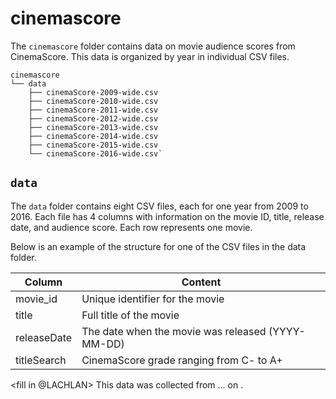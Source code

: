 # cinemascore

The `cinemascore` folder contains data on movie audience scores from CinemaScore. 
This data is organized by year in individual CSV files. 

```
cinemascore
└── data
    ├── cinemaScore-2009-wide.csv
    ├── cinemaScore-2010-wide.csv
    ├── cinemaScore-2011-wide.csv
    ├── cinemaScore-2012-wide.csv
    ├── cinemaScore-2013-wide.csv
    ├── cinemaScore-2014-wide.csv
    ├── cinemaScore-2015-wide.csv
    └── cinemaScore-2016-wide.csv`
```

## `data`

The `data` folder contains eight CSV files, each for one year from 2009 to 2016. 
Each file has 4 columns with information on the movie ID, title, release date, and audience score.
Each row represents one movie.

Below is an example of the structure for one of the CSV files in the data folder.

| Column       | Content                                                    |
|--------------|------------------------------------------------------------|
| movie_id     | Unique identifier for the movie                            |
| title        | Full title of the movie                                    |
| releaseDate  | The date when the movie was released (YYYY-MM-DD)          |
| titleSearch  | CinemaScore grade ranging from C- to A+                    |

<fill in @LACHLAN>
This data was collected from ... <link> on <date>. 